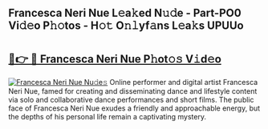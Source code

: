 ## Francesca Neri Nue L𝚎a𝚔ed N𝚞𝚍e - Part-PO0 Vi𝚍𝚎o P𝚑𝚘tos - H𝚘𝚝 O𝚗𝚕yf𝚊ns L𝚎a𝚔s UPUUo

# <h2><a href="http://kfe0czl.oniu.top/?m=Francesca+Neri+Nue">🔗👉 🔴 Francesca Neri Nue P𝚑ot𝚘𝚜 V𝚒d𝚎o</a></h2>

[![Francesca Neri Nue Nu𝚍e𝚜](https://i.imgur.com/0qMVB7G.gif)](http://kfe0czl.oniu.top/?m=Francesca+Neri+Nue)
Online performer and digital artist Francesca Neri Nue, famed for creating and disseminating dance and lifestyle content via solo and collaborative dance performances and short films. The public face of Francesca Neri Nue exudes a friendly and approachable energy, but the depths of his personal life remain a captivating mystery.  
